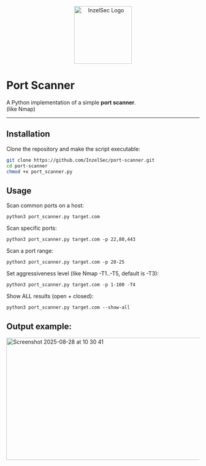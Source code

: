 <p align="center">
  <img src="https://github.com/user-attachments/assets/14b2c4c2-4a11-4bea-85de-fa660dfe591e" alt="InzelSec Logo" width="150"/>
</p>


# Port Scanner

A Python implementation of a simple **port scanner**.  
(like Nmap)

---

## Installation

Clone the repository and make the script executable:

```bash
git clone https://github.com/InzelSec/port-scanner.git
cd port-scanner
chmod +x port_scanner.py
```

## Usage

Scan common ports on a host:
```
python3 port_scanner.py target.com
```
Scan specific ports:
```
python3 port_scanner.py target.com -p 22,80,443
```
Scan a port range:
```
python3 port_scanner.py target.com -p 20-25
```
Set aggressiveness level (like Nmap -T1..-T5, default is -T3):
```
python3 port_scanner.py target.com -p 1-100 -T4
```
Show ALL results (open + closed):
```
python3 port_scanner.py target.com --show-all
```

## Output example:

<img width="890" height="318" alt="Screenshot 2025-08-28 at 10 30 41" src="https://github.com/user-attachments/assets/76fa0c00-2d07-44c9-826f-7e3a51b85a47" />

